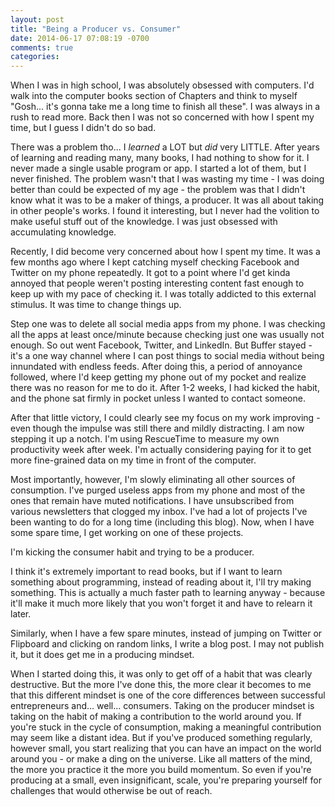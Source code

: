 ```yaml
---
layout: post
title: "Being a Producer vs. Consumer"
date: 2014-06-17 07:08:19 -0700
comments: true
categories: 
---
```


When I was in high school, I was absolutely obsessed with computers. I'd walk into the computer books section of Chapters and think to myself "Gosh... it's gonna take me a long time to finish all these". I was always in a rush to read more. Back then I was not so concerned with how I spent my time, but I guess I didn't do so bad. 

There was a problem tho... I *learned* a LOT but *did* very LITTLE. After years of learning and reading many, many books, I had nothing to show for it. I never made a single usable program or app. I started a lot of them, but I never finished. The problem wasn't that I was wasting my time - I was doing better than could be expected of my age - the problem was that I didn't know what it was to be a maker of things, a producer. It was all about taking in other people's works. I found it interesting, but I never had the volition to make useful stuff out of the knowledge. I was just obsessed with accumulating knowledge. 

Recently, I did become very concerned about how I spent my time. It was a few months ago where I kept catching myself checking Facebook and Twitter on my phone repeatedly. It got to a point where I'd get kinda annoyed that people weren't posting interesting content fast enough to keep up with my pace of checking it. I was totally addicted to this external stimulus. It was time to change things up.

Step one was to delete all social media apps from my phone. I was checking all the apps at least once/minute because checking just one was usually not enough. So out went Facebook, Twitter, and LinkedIn. But Buffer stayed - it's a one way channel where I can post things to social media without being innundated with endless feeds. After doing this, a period of annoyance followed, where I'd keep getting my phone out of my pocket and realize there was no reason for me to do it. After 1-2 weeks, I had kicked the habit, and the phone sat firmly in pocket unless I wanted to contact someone.

After that little victory, I could clearly see my focus on my work improving - even though the impulse was still there and mildly distracting. I am now stepping it up a notch. I'm using RescueTime to measure my own productivity week after week. I'm actually considering paying for it to get more fine-grained data on my time in front of the computer. 

Most importantly, however, I'm slowly eliminating all other sources of consumption. I've purged useless apps from my phone and most of the ones that remain have muted notifications. I have unsubscribed from various newsletters that clogged my inbox. I've had a lot of projects I've been wanting to do for a long time (including this blog). Now, when I have some spare time, I get working on one of these projects. 

I'm kicking the consumer habit and trying to be a producer. 

I think it's extremely important to read books, but if I want to learn something about programming, instead of reading about it, I'll try making something. This is actually a much faster path to learning anyway - because it'll make it much more likely that you won't forget it and have to relearn it later.

Similarly, when I have a few spare minutes, instead of jumping on Twitter or Flipboard and clicking on random links, I write a blog post. I may not publish it, but it does get me in a producing mindset. 

When I started doing this, it was only to get off of a habit that was clearly destructive. But the more I've done this, the more clear it becomes to me that this different mindset is one of the core differences between successful entrepreneurs and... well... consumers. Taking on the producer mindset is taking on the habit of making a contribution to the world around you. If you're stuck in the cycle of consumption, making a meaningful contribution may seem like a distant idea. But if you've produced something regularly, however small, you start realizing that you can have an impact on the world around you - or make a ding on the universe. Like all matters of the mind, the more you practice it the more you build momentum. So even if you're producing at a small, even insignificant, scale, you're preparing yourself for challenges that would otherwise be out of reach. 